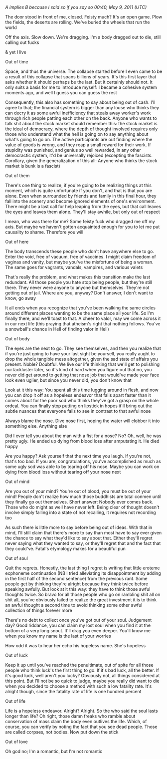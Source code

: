 *A implies B because I said so if you say so 00:40, May 9, 2011 (UTC)*

The door stood in front of me, closed. Feisty much? It's an open game. Plow the fields, the deserts are rolling. We've buried the wheels that run the world

Off the axis. Slow down. We're dragging. I'm a body dragged out to die, still calling out fucks

& yet I live

Out of time

Space, and thus the universe. The collapse started before I even came to be a result of this collapse that spans billions of years. It's this first layer that asks whether it should perhaps be the last. But it certainly should not. It only suits a basis for me to introduce myself: I became a cohesive system moments ago, and well I guess you can guess the rest

Consequently, this also has something to say about being out of cash. I'll agree to that; the financial system is bigger than any louse who thinks they can decry it as some awful inefficiency that steals away worker's work through rich people patting each other on the back. Anyone who wants to talk shit about the stock market should remember this: the stock market is the ideal of democracy, where the depth of thought involved requires only those who understand what the hell is going on to say anything about what's going to go on. The active participants are out finding where the value of goods is wrong, and they reap a small reward for their work. If stupidity was punished, and genius so well rewarded, in any other democractic system, it'd be universally rejoiced (excepting the fascists. Corollary, given the generalization of this all: Anyone who thinks the stock market is bunk is a fascist)

Out of them

There's one thing to realize, if you're going to be realizing things at this moment, which is quite unfortunate if you don't, and that is that you are alone. Even when surrounded by friends and family in this final hour, they fall into the scenery and become ignored elements of one's environment. There might be a last call for help leaping from the eyes, but that call leaves the eyes and leaves them alone. They'll stay awhile, but only out of respect

I mean, who was there for me? Some feisty fuck who dragged me off my axis. But maybe we haven't gotten acquainted enough for you to let me put causality to shame. Therefore you will

Out of here

The body transcends these people who don't have anywhere else to go. Enter the void, free of vacuum, free of vaccines. I might claim freedom of vaginas and vanity, but maybe you've the misfortune of being a woman. The same goes for vagrants, vandals, vampires, and various valets

That's really the problem, and what makes this transition make the last redundant. All those people you hate stop being people, but they're still there. They never were anyone to anyone but themselves. They're not getting out of jail. Where are you, anyway? Don't answer, I don't want to know, go away

It all ends when you recognize that you've been walking the same circles around different places wanting to be the same place all your life. So I'm finally there, and we'll toast to that. A cheer to valor, may we come across it in our next life (this praying that atheism's right that nothing follows. You've a snowball's chance in Hell of finding valor in Hell)

Out of body

The eyes are the next to go. They see themselves, and then you realize that if you're just going to have your last sight be yourself, you really aught to drop the whole tangible mess altogether, given the sad state of affairs you present. Noble? Doubtful. We live our life thinking that we'll get to polishing our lackluster later, so it's kind of hard when you figure out that no, you never did get around to getting that nose job that would've made your face look even uglier, but since you never did, you don't know that

Look at it this way: You spent all this time lugging around in flesh, and now you can drop it off as a hopeless endeavor that falls apart faster than it comes about for the poor sod who thinks they've got a grasp on the whole ordeal. You can finally stop putting on lipstick in hopes it'll bring out the subtle nuances that everyone fails to see in contrast to that awful nose

Always blame the nose. Dive nose first, hoping the water will clobber it into something else. Anything else

Did I ever tell you about the man with a fist for a nose? No? Oh, well, he was pretty ugly. He ended up dying from blood loss after amputating it. He died happy

Are you happy? Ask yourself that the next time you laugh. If you're not, that's too bad. If you are, congratulations, you've accomplished as much as some ugly sod was able to by tearing off his nose. Maybe you can work on dying from blood loss without tearing off your nose next

Out of mind

Are you out of your mind? You're out of blood, you must be out of your mind! People don't realize how much those buddhists are total conmen until they finally go out themselves. Short answer: Nobody ever comes back. Those who do might as well have never left. Being clear of thought doesn't involve simply falling into a state of not recalling, it requires not recording too

As such there is little more to say before being out of ideas. With that in mind, I'll still claim that there's more to say than most have to say ever given the chance to say what they'd like to say about that. Either they'll regret never saying what they wanted to say, or they'll regret that and the fact that they could've. Fatal's etymology makes for a beautiful pun

Out of soul

Quit the regrets. Honestly, the last thing I regret is writing that little eroteme ecphoneme continuation (NB I tried alleviating its disappointment by adding in the first half of the second sentence) from the previous rant. Some people get by thinking they're alright because they think twice before speaking awfully. But look at it this way: they have to think those awful thoughts twice. So bravo for all those people who go on rambling shit all on shit all, you've obviously failed to realize the great investment it is to think an awful thought a second time to avoid thinking some other awful collection of things forever more

There's no debt to collect once you've got out of your soul. Judgement day? Good riddance, you can claim my lost soul when you find it at the bottom of a very long snout. It'll drag you even deeper. You'll know me when you know my name is the last of your worries

How odd it was to hear her echo his hopeless name. She's hopeless

Out of luck

Keep it up until you've reached the penultimate, out of spite for all those people who think luck's the first thing to go. If it's bad luck, all the better. If it's good luck, well aren't you lucky? Obviously not, all things considered at this point. But I'll not be so quick to judge, maybe you really did want to die when you decided to choose a method with such a low fatality rate. It's alright though, since the fatality rate of life is one hundred percent

Out of life

Life is a hopeless endeavor. Alright? Alright. So the who said the soul lasts longer than life? Oh right, those damn freaks who ramble about conservation of mass claim the body even outlives the life. Which, of course, you can verify by noting the fact that you see dead people. Those are called corpses, not bodies. Now put down the stick

Out of love

Oh god no; I'm a romantic, but I'm not romantic

